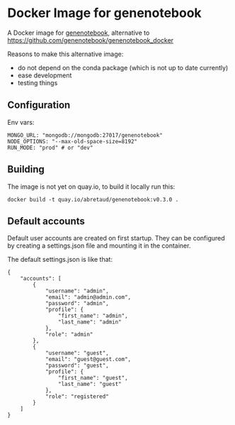# Docker Image for genenotebook

A Docker image for [genenotebook](https://github.com/genenotebook/genenotebook), alternative to https://github.com/genenotebook/genenotebook_docker

Reasons to make this alternative image:
 - do not depend on the conda package (which is not up to date currently)
 - ease development
 - testing things

## Configuration

Env vars:

```
MONGO_URL: "mongodb://mongodb:27017/genenotebook"
NODE_OPTIONS: "--max-old-space-size=8192"
RUN_MODE: "prod" # or "dev"
```

## Building

The image is not yet on quay.io, to build it locally run this:

```
docker build -t quay.io/abretaud/genenotebook:v0.3.0 .
```

## Default accounts

Default user accounts are created on first startup. They can be configured by creating a settings.json file and mounting it in the container.

The default settings.json is like that:


```
{
    "accounts": [
        {
            "username": "admin",
            "email": "admin@admin.com",
            "password": "admin",
            "profile": {
                "first_name": "admin",
                "last_name": "admin"
            },
            "role": "admin"
        },
        {
            "username": "guest",
            "email": "guest@guest.com",
            "password": "guest",
            "profile": {
                "first_name": "guest",
                "last_name": "guest"
            },
            "role": "registered"
        }
    ]
}
```
